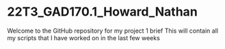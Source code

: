 # 22T3_GAD170.1_Howard_Nathan
 Welcome to the GitHub repository for my project 1 brief
 This will contain all my scripts that I have worked on in the last few weeks
